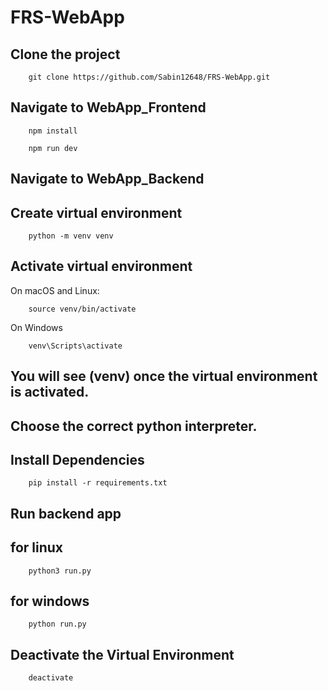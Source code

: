 # FRS-WebApp

## Clone the project
```
    git clone https://github.com/Sabin12648/FRS-WebApp.git
```
## Navigate to WebApp_Frontend
```
    npm install

    npm run dev
```

## Navigate to WebApp_Backend

## Create virtual environment

```
    python -m venv venv
```

## Activate virtual environment

On macOS and Linux:
```
    source venv/bin/activate

```

On Windows
```
    venv\Scripts\activate

```
## You will see (venv) once the virtual environment is activated.
## Choose the correct python interpreter. 


## Install Dependencies
```
    pip install -r requirements.txt

```

## Run backend app
## for linux
```
    python3 run.py
```
## for windows
```
    python run.py
```

## Deactivate the Virtual Environment
```
    deactivate
```

